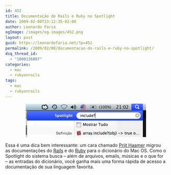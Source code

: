 ```yaml
---
id: 452
title: Documentação do Rails e Ruby no Spotlight
date: 2009-02-08T23:12:35-02:00
author: Leonardo Faria
ogImage: /images/og-images/452.png
layout: post
guid: https://leonardofaria.net/?p=452
permalink: /2009/02/08/documentacao-do-rails-e-ruby-no-spotlight/
dsq_thread_id:
  - "1000136897"
categories:
  - mac
  - rubyonrails
tags:
  - mac
  - rubyonrails
---
```

<center>
  <img src="/wp-content/uploads/2009/02/imagem1.jpg" />
</center>

Essa é uma dica bem interessante: um cara chamado [Priit Haamer](http://www.priithaamer.com/) migrou as documentações do [Rails](http://www.priithaamer.com/blog/ruby-on-rails-dictionary-for-macosx) e do [Ruby](http://www.priithaamer.com/blog/ruby-dictionary-for-mac-os-x) para o dicionário do Mac OS. Como o Spotlight do sistema busca – além de arquivos, emails, músicas e o que for – as entradas do dicionário, você ganha mais uma forma rápida de acesso a documentação de sua linguagem favorita.
